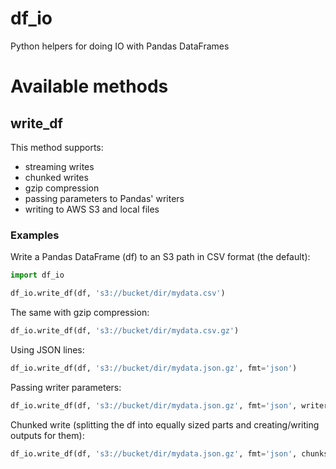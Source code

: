# df_io
Python helpers for doing IO with Pandas DataFrames

# Available methods
## write_df

This method supports:
* streaming writes
* chunked writes
* gzip compression
* passing parameters to Pandas' writers
* writing to AWS S3 and local files

### Examples

Write a Pandas DataFrame (df) to an S3 path in CSV format (the default):

```python
import df_io

df_io.write_df(df, 's3://bucket/dir/mydata.csv')
```

The same with gzip compression:

```python
df_io.write_df(df, 's3://bucket/dir/mydata.csv.gz')
```

Using JSON lines:

```python
df_io.write_df(df, 's3://bucket/dir/mydata.json.gz', fmt='json')
```

Passing writer parameters:

```python
df_io.write_df(df, 's3://bucket/dir/mydata.json.gz', fmt='json', writer_options={'lines': False})
```

Chunked write (splitting the df into equally sized parts and creating/writing outputs for them):

```python
df_io.write_df(df, 's3://bucket/dir/mydata.json.gz', fmt='json', chunksize=10000)
```
